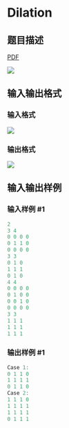 # Dilation

## 题目描述

[problemUrl]: https://uva.onlinejudge.org/index.php?option=com_onlinejudge&Itemid=8&category=823&page=show_problem&problem=4440

[PDF](https://uva.onlinejudge.org/external/127/p12702.pdf)

![](https://cdn.luogu.com.cn/upload/vjudge_pic/UVA12702/5a14df775c96a3ff45be1021238a8651cd925978.png)

## 输入输出格式

### 输入格式

![](https://cdn.luogu.com.cn/upload/vjudge_pic/UVA12702/d1f4874438a9714e3eca38d38d748477f42027e1.png)

### 输出格式

![](https://cdn.luogu.com.cn/upload/vjudge_pic/UVA12702/6bf3c2d5513dd71508885199023fc7cf771988af.png)

## 输入输出样例

### 输入样例 #1

```cpp
2
3 4
0 0 0 0
0 1 1 0
0 0 0 0
3 3
0 1 0
1 1 1
0 1 0
4 4
0 0 0 0
0 1 0 0
0 0 1 0
0 0 0 0
3 3
1 1 1
1 1 1
1 1 1
```


### 输出样例 #1

```cpp
Case 1:
0 1 1 0
1 1 1 1
0 1 1 0
Case 2:
1 1 1 0
1 1 1 1
1 1 1 1
0 1 1 1
```


